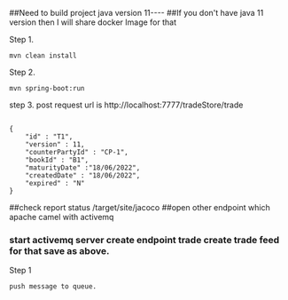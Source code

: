 ##Need to build project java version 11----
##If you don't have java 11 version then I will share docker Image for that

Step 1.
```
mvn clean install
```

Step 2.
```
mvn spring-boot:run
```
step 3.  post request
url is
http://localhost:7777/tradeStore/trade
```

{
	"id" : "T1",
	"version" : 11,
	"counterPartyId" : "CP-1",
	"bookId" : "B1",
	"maturityDate" :"18/06/2022",
	"createdDate" : "18/06/2022",
	"expired" : "N"
}
```
##check report status /target/site/jacoco
##open other endpoint which apache camel with activemq 
### start activemq server create endpoint trade create trade feed for that save as above.
Step 1
```
push message to queue.
```
